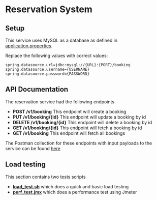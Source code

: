 # Reservation System

## Setup
This service uses MySQL as a database as defined in [application.properties](https://github.com/ravipatel26/ReservationSystem/blob/testing_service/src/main/resources/application.properties).

Replace the following values with correct values:
```
spring.datasource.url=jdbc:mysql://{URL}:{PORT}/booking
spring.datasource.username={USERNAME}
spring.datasource.password={PASSWORD}
```

## API Documentation
The reservation service had the following endpoints
- **POST /v1/booking** This endpoint will create a booking
- **PUT /v1/booking/{id}** This endpoint will update a booking by id
- **DELETE /v1/booking/{id}** This endpoint will delete a booking by id
- **GET /v1/booking/{id}** This endpoint will fetch a booking by id
- **GET /v1/booking** This endpoint will fetch all bookings

The Postman collection for these endpoints with input payloads to the service can be found [here](https://github.com/ravipatel26/ReservationSystem/blob/testing_service/src/test/resources/postman_collection/Booking.postman_collection.json)

## Load testing
This section contains two tests scripts

- **[load_test.sh](https://github.com/ravipatel26/ReservationSystem/blob/testing_service/src/test/resources/load_testing/load_test.sh)** which does a quick and basic load testing
- **[perf_test.jmx](https://github.com/ravipatel26/ReservationSystem/blob/testing_service/src/test/resources/load_testing/perf_test.jmx)** which does a performance test using Jmeter
